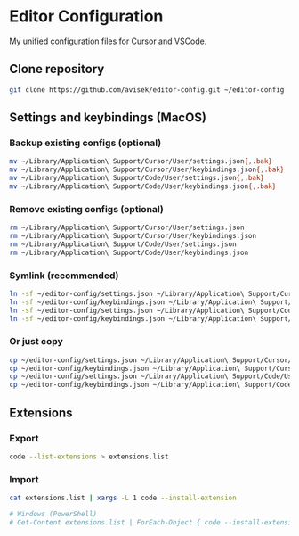 # Editor Configuration

My unified configuration files for Cursor and VSCode.

## Clone repository

```sh
git clone https://github.com/avisek/editor-config.git ~/editor-config
```

## Settings and keybindings (MacOS)

### Backup existing configs (optional)

```sh
mv ~/Library/Application\ Support/Cursor/User/settings.json{,.bak}
mv ~/Library/Application\ Support/Cursor/User/keybindings.json{,.bak}
mv ~/Library/Application\ Support/Code/User/settings.json{,.bak}
mv ~/Library/Application\ Support/Code/User/keybindings.json{,.bak}
```

### Remove existing configs (optional)

```sh
rm ~/Library/Application\ Support/Cursor/User/settings.json
rm ~/Library/Application\ Support/Cursor/User/keybindings.json
rm ~/Library/Application\ Support/Code/User/settings.json
rm ~/Library/Application\ Support/Code/User/keybindings.json
```

### Symlink (recommended)

```sh
ln -sf ~/editor-config/settings.json ~/Library/Application\ Support/Cursor/User/
ln -sf ~/editor-config/keybindings.json ~/Library/Application\ Support/Cursor/User/
ln -sf ~/editor-config/settings.json ~/Library/Application\ Support/Code/User/
ln -sf ~/editor-config/keybindings.json ~/Library/Application\ Support/Code/User/
```

### Or just copy

```sh
cp ~/editor-config/settings.json ~/Library/Application\ Support/Cursor/User/
cp ~/editor-config/keybindings.json ~/Library/Application\ Support/Cursor/User/
cp ~/editor-config/settings.json ~/Library/Application\ Support/Code/User/
cp ~/editor-config/keybindings.json ~/Library/Application\ Support/Code/User/
```

## Extensions

### Export

```sh
code --list-extensions > extensions.list
```

### Import

```sh
cat extensions.list | xargs -L 1 code --install-extension

# Windows (PowerShell)
# Get-Content extensions.list | ForEach-Object { code --install-extension $_ }
```
